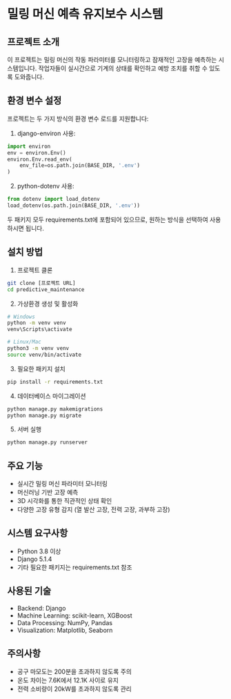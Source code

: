 # 밀링 머신 예측 유지보수 시스템

## 프로젝트 소개
이 프로젝트는 밀링 머신의 작동 파라미터를 모니터링하고 잠재적인 고장을 예측하는 시스템입니다. 
작업자들이 실시간으로 기계의 상태를 확인하고 예방 조치를 취할 수 있도록 도와줍니다.

## 환경 변수 설정

프로젝트는 두 가지 방식의 환경 변수 로드를 지원합니다:

1. django-environ 사용:
```python
import environ
env = environ.Env()
environ.Env.read_env(
    env_file=os.path.join(BASE_DIR, '.env')
)
```

2. python-dotenv 사용:
```python
from dotenv import load_dotenv
load_dotenv(os.path.join(BASE_DIR, '.env'))
```

두 패키지 모두 requirements.txt에 포함되어 있으므로, 원하는 방식을 선택하여 사용하시면 됩니다.

## 설치 방법

1. 프로젝트 클론
```bash
git clone [프로젝트 URL]
cd predictive_maintenance
```

2. 가상환경 생성 및 활성화
```bash
# Windows
python -m venv venv
venv\Scripts\activate

# Linux/Mac
python3 -m venv venv
source venv/bin/activate
```

3. 필요한 패키지 설치
```bash
pip install -r requirements.txt
```

4. 데이터베이스 마이그레이션
```bash
python manage.py makemigrations
python manage.py migrate
```

5. 서버 실행
```bash
python manage.py runserver
```

## 주요 기능
- 실시간 밀링 머신 파라미터 모니터링
- 머신러닝 기반 고장 예측
- 3D 시각화를 통한 직관적인 상태 확인
- 다양한 고장 유형 감지 (열 발산 고장, 전력 고장, 과부하 고장)

## 시스템 요구사항
- Python 3.8 이상
- Django 5.1.4
- 기타 필요한 패키지는 requirements.txt 참조

## 사용된 기술
- Backend: Django
- Machine Learning: scikit-learn, XGBoost
- Data Processing: NumPy, Pandas
- Visualization: Matplotlib, Seaborn

## 주의사항
- 공구 마모도는 200분을 초과하지 않도록 주의
- 온도 차이는 7.6K에서 12.1K 사이로 유지
- 전력 소비량이 20kW를 초과하지 않도록 관리
